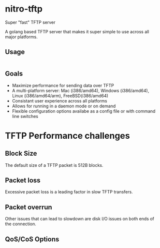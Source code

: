 nitro-tftp
==========

Super "fast" TFTP server

A golang based TFTP server that makes it super simple to use across all major platforms.

Usage
-----

```

```

Goals
-----

-	Maximize performance for sending data over TFTP
-	A multi-platform server: Mac (i386/amd64), Windows (i386/amd64), Linux (i386/amd64/arm), FreeBSD(i386/amd64)
-	Consistant user experience across all platforms
-	Allows for running in a daemon mode or on demand
-	Flexible configuration options availabe as a config file or with command line switches

TFTP Performance challenges
===========================

Block Size
----------

The default size of a TFTP packet is 512B blocks.

Packet loss
-----------

Excessive packet loss is a leading factor in slow TFTP transfers.

Packet overrun
--------------

Other issues that can lead to slowdown are disk I/O issues on both ends of the connection.

QoS/CoS Options
---------------
